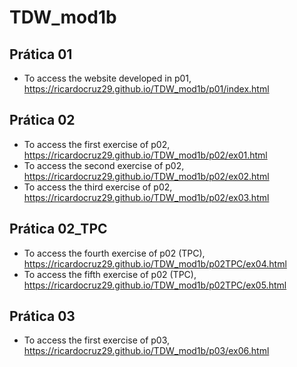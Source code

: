 # TDW_mod1b

## Prática 01

- To access the website developed in p01, https://ricardocruz29.github.io/TDW_mod1b/p01/index.html

## Prática 02

- To access the first exercise of p02, https://ricardocruz29.github.io/TDW_mod1b/p02/ex01.html
- To access the second exercise of p02, https://ricardocruz29.github.io/TDW_mod1b/p02/ex02.html
- To access the third exercise of p02, https://ricardocruz29.github.io/TDW_mod1b/p02/ex03.html

## Prática 02_TPC

- To access the fourth exercise of p02 (TPC), https://ricardocruz29.github.io/TDW_mod1b/p02TPC/ex04.html
- To access the fifth exercise of p02 (TPC), https://ricardocruz29.github.io/TDW_mod1b/p02TPC/ex05.html

## Prática 03

- To access the first exercise of p03, https://ricardocruz29.github.io/TDW_mod1b/p03/ex06.html
